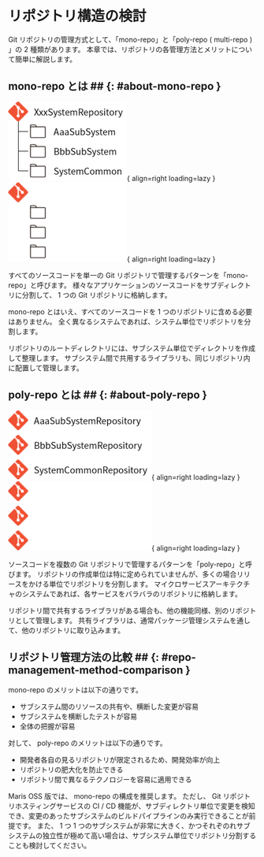 # リポジトリ構造の検討

Git リポジトリの管理方式として、「mono-repo」と「poly-repo ( multi-repo ) 」の 2 種類があります。
本章では、リポジトリの各管理方法とメリットについて簡単に解説します。

## mono-repo とは ## {: #about-mono-repo }

![mono-repo の構造例](../../images/guidebooks/git/mono-repo-structure-light.png#only-light){ align=right loading=lazy }
![mono-repo の構造例](../../images/guidebooks/git/mono-repo-structure-dark.png#only-dark){ align=right loading=lazy }

すべてのソースコードを単一の Git リポジトリで管理するパターンを「mono-repo」と呼びます。
様々なアプリケーションのソースコードをサブディレクトリに分割して、 1 つの Git リポジトリに格納します。

mono-repo とはいえ、すべてのソースコードを 1 つのリポジトリに含める必要はありません。
全く異なるシステムであれば、システム単位でリポジトリを分割します。

リポジトリのルートディレクトリには、サブシステム単位でディレクトリを作成して整理します。
サブシステム間で共用するライブラリも、同じリポジトリ内に配置して管理します。

## poly-repo とは ## {: #about-poly-repo }

![poly-repo の構造例](../../images/guidebooks/git/poly-repo-structure-light.png#only-light){ align=right loading=lazy }
![poly-repo の構造例](../../images/guidebooks/git/poly-repo-structure-dark.png#only-dark){ align=right loading=lazy }

ソースコードを複数の Git リポジトリで管理するパターンを「poly-repo」と呼びます。
リポジトリの作成単位は特に定められていませんが、多くの場合リリースをかける単位でリポジトリを分割します。
マイクロサービスアーキテクチャのシステムであれば、各サービスをバラバラのリポジトリに格納します。

リポジトリ間で共有するライブラリがある場合も、他の機能同様、別のリポジトリとして管理します。
共有ライブラリは、通常パッケージ管理システムを通して、他のリポジトリに取り込みます。

## リポジトリ管理方法の比較 ## {: #repo-management-method-comparison }

mono-repo のメリットは以下の通りです。

- サブシステム間のリソースの共有や、横断した変更が容易
- サブシステムを横断したテストが容易
- 全体の把握が容易

対して、 poly-repo のメリットは以下の通りです。

- 開発者各自の見るリポジトリが限定されるため、開発効率が向上
- リポジトリの肥大化を防止できる
- リポジトリ間で異なるテクノロジーを容易に適用できる

Maris OSS 版では、 mono-repo の構成を推奨します。
ただし、 Git リポジトリホスティングサービスの CI / CD 機能が、サブディレクトリ単位で変更を検知でき、変更のあったサブシステムのビルドパイプラインのみ実行できることが前提です。
また、 1 つ 1 つのサブシステムが非常に大きく、かつそれぞのれサブシステムの独立性が極めて高い場合は、サブシステム単位でリポジトリ分割することも検討してください。
